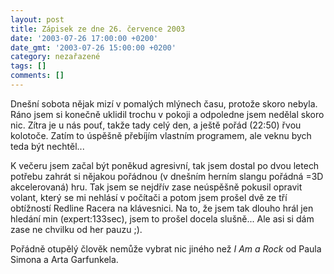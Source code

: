 ```yaml
---
layout: post
title: Zápisek ze dne 26. července 2003
date: '2003-07-26 17:00:00 +0200'
date_gmt: '2003-07-26 15:00:00 +0200'
category: nezařazené
tags: []
comments: []
---
```

<p>Dnešní sobota nějak mizí v pomalých mlýnech času, protože skoro nebyla. Ráno jsem si konečně   uklidil trochu v pokoji a odpoledne jsem nedělal skoro nic. Zítra je u nás pouť, takže tady celý den,   a ještě pořád (22:50) řvou kolotoče. Zatím to úspěšně přebíjím vlastním programem, ale veknu bych   teda být nechtěl...</p>
<p>K večeru jsem začal být poněkud agresivní, tak jsem dostal po dvou letech potřebu zahrát si nějakou   pořádnou (v dnešním herním slangu pořádná =3D akcelerovaná) hru. Tak jsem se nejdřív zase neúspěšně pokusil   opravit volant, který se mi nehlásí v počítači a potom jsem prošel dvě ze tří obtížností Redline Racera na klávesnici.   Na to, že jsem tak dlouho hrál jen hledání min (expert:133sec), jsem to prošel docela slušně... Ale asi si dám zase ne chvilku od her pauzu ;).</p>
<p>Pořádně otupělý člověk nemůže vybrat nic jiného než <i title="tady býval odkaz na soubor 'rock.htm'">I Am a Rock</i> od Paula Simona a Arta Garfunkela.</p>
